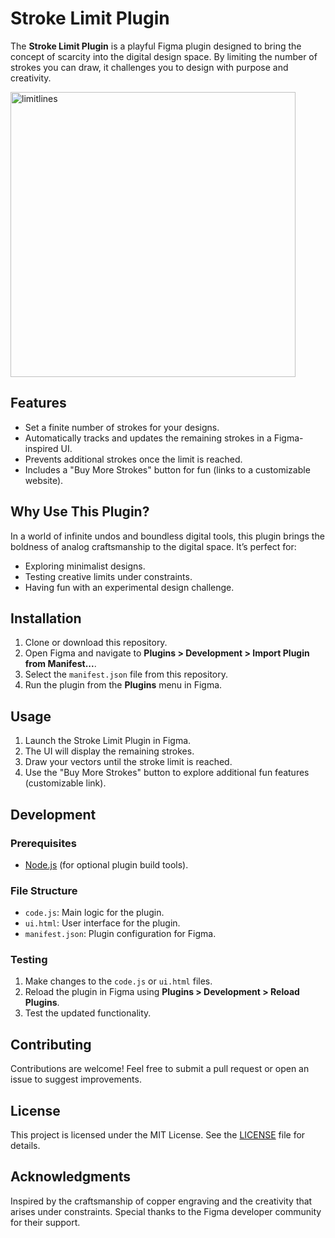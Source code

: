 # Stroke Limit Plugin

The **Stroke Limit Plugin** is a playful Figma plugin designed to bring the concept of scarcity into the digital design space. By limiting the number of strokes you can draw, it challenges you to design with purpose and creativity.

<img width="456" alt="limitlines" src="https://github.com/user-attachments/assets/cc036073-4473-4a95-aa5e-358e6591ddbb" />

## Features
- Set a finite number of strokes for your designs.
- Automatically tracks and updates the remaining strokes in a Figma-inspired UI.
- Prevents additional strokes once the limit is reached.
- Includes a "Buy More Strokes" button for fun (links to a customizable website).

## Why Use This Plugin?
In a world of infinite undos and boundless digital tools, this plugin brings the boldness of analog craftsmanship to the digital space. It’s perfect for:
- Exploring minimalist designs.
- Testing creative limits under constraints.
- Having fun with an experimental design challenge.

## Installation
1. Clone or download this repository.
2. Open Figma and navigate to **Plugins > Development > Import Plugin from Manifest...**.
3. Select the `manifest.json` file from this repository.
4. Run the plugin from the **Plugins** menu in Figma.

## Usage
1. Launch the Stroke Limit Plugin in Figma.
2. The UI will display the remaining strokes.
3. Draw your vectors until the stroke limit is reached.
4. Use the "Buy More Strokes" button to explore additional fun features (customizable link).

## Development
### Prerequisites
- [Node.js](https://nodejs.org/) (for optional plugin build tools).

### File Structure
- `code.js`: Main logic for the plugin.
- `ui.html`: User interface for the plugin.
- `manifest.json`: Plugin configuration for Figma.

### Testing
1. Make changes to the `code.js` or `ui.html` files.
2. Reload the plugin in Figma using **Plugins > Development > Reload Plugins**.
3. Test the updated functionality.

## Contributing
Contributions are welcome! Feel free to submit a pull request or open an issue to suggest improvements.

## License
This project is licensed under the MIT License. See the [LICENSE](LICENSE) file for details.

## Acknowledgments
Inspired by the craftsmanship of copper engraving and the creativity that arises under constraints. Special thanks to the Figma developer community for their support.
